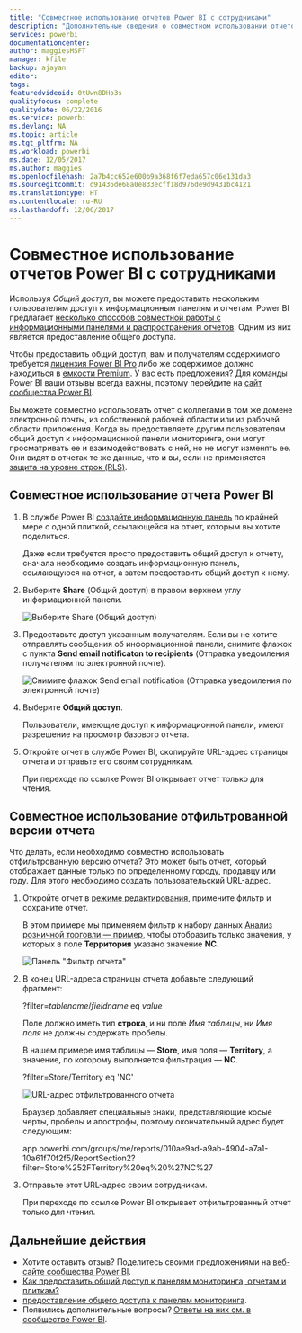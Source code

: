 ```yaml
---
title: "Совместное использование отчетов Power BI с сотрудниками"
description: "Дополнительные сведения о совместном использовании отчетов Power BI и отфильтрованных отчетов с сотрудниками в вашей организации."
services: powerbi
documentationcenter: 
author: maggiesMSFT
manager: kfile
backup: ajayan
editor: 
tags: 
featuredvideoid: 0tUwn8DHo3s
qualityfocus: complete
qualitydate: 06/22/2016
ms.service: powerbi
ms.devlang: NA
ms.topic: article
ms.tgt_pltfrm: NA
ms.workload: powerbi
ms.date: 12/05/2017
ms.author: maggies
ms.openlocfilehash: 2a7b4cc652e600b9a368f6f7eda657c06e131da3
ms.sourcegitcommit: d91436de68a0e833ecff18d976de9d9431bc4121
ms.translationtype: HT
ms.contentlocale: ru-RU
ms.lasthandoff: 12/06/2017
---
```

# <a name="share-power-bi-reports-with-your-coworkers"></a>Совместное использование отчетов Power BI с сотрудниками
Используя *Общий доступ*, вы можете предоставить нескольким пользователям доступ к информационным панелям и отчетам. Power BI предлагает [несколько способов совместной работы с информационными панелями и распространения отчетов](service-how-to-collaborate-distribute-dashboards-reports.md). Одним из них является предоставление общего доступа.

Чтобы предоставить общий доступ, вам и получателям содержимого требуется [лицензия Power BI Pro](service-free-vs-pro.md) либо же содержимое должно находиться в [емкости Premium](service-premium.md). У вас есть предложения? Для команды Power BI ваши отзывы всегда важны, поэтому перейдите на [сайт сообщества Power BI](https://community.powerbi.com/).

Вы можете совместно использовать отчет с коллегами в том же домене электронной почты, из собственной рабочей области или из рабочей области приложения. Когда вы предоставляете другим пользователям общий доступ к информационной панели мониторинга, они могут просматривать ее и взаимодействовать с ней, но не могут изменять ее. Они видят в отчетах те же данные, что и вы, если не применяется [защита на уровне строк (RLS)](service-admin-rls.md). 

## <a name="share-a-power-bi-report"></a>Совместное использование отчета Power BI
1. В службе Power BI [создайте информационную панель](service-dashboard-create.md) по крайней мере с одной плиткой, ссылающейся на отчет, которым вы хотите поделиться. 
   
    Даже если требуется просто предоставить общий доступ к отчету, сначала необходимо создать информационную панель, ссылающуюся на отчет, а затем предоставить общий доступ к нему. 

1. Выберите **Share** (Общий доступ) в правом верхнем углу информационной панели.

     ![Выберите Share (Общий доступ)](media/service-share-reports/power-bi-share-upper-right.png)
  
2. Предоставьте доступ указанным получателям. Если вы не хотите отправлять сообщения об информационной панели, снимите флажок с пункта **Send email notificaton to recipients** (Отправка уведомления получателям по электронной почте).

     ![Снимите флажок Send email notification (Отправка уведомления по электронной почте)](media/service-share-reports/power-bi-share-dont-send-mail.png)

4. Выберите **Общий доступ**.

      Пользователи, имеющие доступ к информационной панели, имеют разрешение на просмотр базового отчета. 

1. Откройте отчет в службе Power BI, скопируйте URL-адрес страницы отчета и отправьте его своим сотрудникам. 
   
    При переходе по ссылке Power BI открывает отчет только для чтения.

## <a name="share-a-filtered-version-of-a-report"></a>Совместное использование отфильтрованной версии отчета
Что делать, если необходимо совместно использовать отфильтрованную версию отчета? Это может быть отчет, который отображает данные только по определенному городу, продавцу или году. Для этого необходимо создать пользовательский URL-адрес.

1. Откройте отчет в [режиме редактирования](service-reading-view-and-editing-view.md), примените фильтр и сохраните отчет.
   
   В этом примере мы применяем фильтр к набору данных [Анализ розничной торговли — пример](sample-tutorial-connect-to-the-samples.md), чтобы отобразить только значения, у которых в поле **Территория** указано значение **NC**.
   
   ![Панель "Фильтр отчета"](media/service-share-reports/power-bi-filter-report2.png)
2. В конец URL-адреса страницы отчета добавьте следующий фрагмент:
   
   ?filter=*tablename*/*fieldname* eq *value*
   
    Поле должно иметь тип **строка**, и ни поле *Имя таблицы*, ни *Имя поля* не должны содержать пробелы.
   
   В нашем примере имя таблицы — **Store**, имя поля — **Territory**, а значение, по которому выполняется фильтрация — **NC**.
   
    ?filter=Store/Territory eq 'NC'
   
   ![URL-адрес отфильтрованного отчета](media/service-share-reports/power-bi-filter-url3.png)
   
   Браузер добавляет специальные знаки, представляющие косые черты, пробелы и апострофы, поэтому окончательный адрес будет следующим:
   
   app.powerbi.com/groups/me/reports/010ae9ad-a9ab-4904-a7a1-10a61f70f2f5/ReportSection2?filter=Store%252FTerritory%20eq%20%27NC%27

3. Отправьте этот URL-адрес своим сотрудникам. 
   
   При переходе по ссылке Power BI открывает отфильтрованный отчет только для чтения.

## <a name="next-steps"></a>Дальнейшие действия
* Хотите оставить отзыв? Поделитесь своими предложениями на [веб-сайте сообщества Power BI](https://community.powerbi.com/).
* [Как предоставить общий доступ к панелям мониторинга, отчетам и плиткам?](service-how-to-collaborate-distribute-dashboards-reports.md)
* [предоставление общего доступа к панелям мониторинга](service-share-dashboards.md).
* Появились дополнительные вопросы? [Ответы на них см. в сообществе Power BI](http://community.powerbi.com/).

